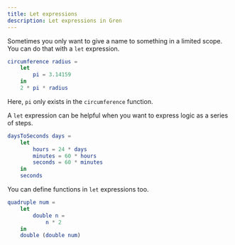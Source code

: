 ```yaml
---
title: Let expressions
description: Let expressions in Gren
---
```


Sometimes you only want to give a name to something in a limited scope.
You can do that with a `let` expression.

```elm
circumference radius =
    let
        pi = 3.14159
    in
    2 * pi * radius
```

Here, `pi` only exists in the `circumference` function.

A `let` expression can be helpful when you want to express logic as a series of steps.

```elm
daysToSeconds days =
    let
        hours = 24 * days
        minutes = 60 * hours
        seconds = 60 * minutes
    in
    seconds
```

You can define functions in `let` expressions too.

```elm
quadruple num =
    let
        double n =
            n * 2
    in
    double (double num)
```
